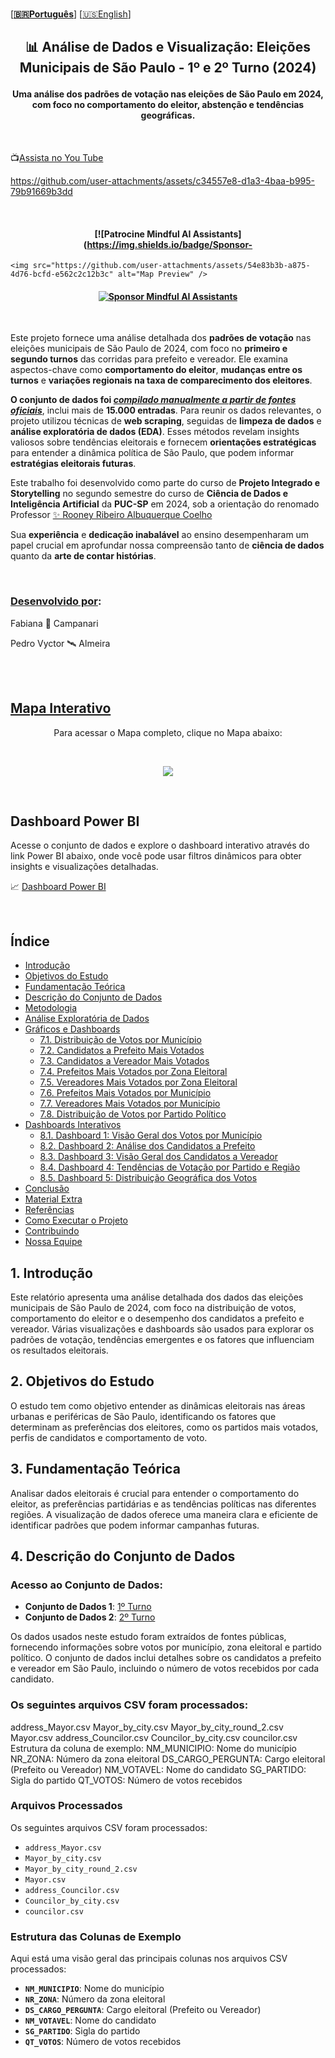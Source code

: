 <br>

\[**[🇧🇷Português](README.pt_BR.md)**\] \[[🇺🇸English](README.md)\]

  <!--  START HEADER  -->

<!--  INÍCIO DO CABEÇALHO  -->
## <p align="center"> 📊 Análise de Dados e Visualização: Eleições Municipais de São Paulo - 1º e 2º Turno (2024)
#### <p align="center"> Uma análise dos padrões de votação nas eleições de São Paulo em 2024, com foco no comportamento do eleitor, abstenção e tendências geográficas.

<br>

📺[Assista  no You Tube](https://youtu.be/NvBFw0Z8X0o)

https://github.com/user-attachments/assets/c34557e8-d1a3-4baa-b995-79b91669b3dd

<br>

#### <p align="center"> [![Patrocine Mindful AI Assistants](https://img.shields.io/badge/Sponsor-
    <img src="https://github.com/user-attachments/assets/54e83b3b-a875-4d76-bcfd-e562c2c12b3c" alt="Map Preview" />


 #### <p align="center"> [![Sponsor Mindful AI Assistants](https://img.shields.io/badge/Sponsor-Mindful%20AI%20%20Assistants-brightgreen?logo=GitHub)](https://github.com/sponsors/Mindful-AI-Assistants)

 <br>

Este projeto fornece uma análise detalhada dos **padrões de votação** nas eleições municipais de São Paulo de 2024, com foco no **primeiro e segundo turnos** das corridas para prefeito e vereador. Ele examina aspectos-chave como **comportamento do eleitor**, **mudanças entre os turnos** e **variações regionais na taxa de comparecimento dos eleitores**.

**O conjunto de dados foi [***compilado manualmente a partir de fontes oficiais***]()**, inclui mais de **15.000 entradas**. Para reunir os dados relevantes, o projeto utilizou técnicas de **web scraping**, seguidas de **limpeza de dados** e **análise exploratória de dados (EDA)**. Esses métodos revelam insights valiosos sobre tendências eleitorais e fornecem **orientações estratégicas** para entender a dinâmica política de São Paulo, que podem informar **estratégias eleitorais futuras**.

Este trabalho foi desenvolvido como parte do curso de **Projeto Integrado e Storytelling** no segundo semestre do curso de **Ciência de Dados e Inteligência Artificial** da **PUC-SP** em 2024, sob a orientação do renomado Professor [✨ Rooney Ribeiro Albuquerque Coelho](https://www.linkedin.com/in/rooney-coelho-320857182/)

Sua **experiência** e **dedicação inabalável** ao ensino desempenharam um papel crucial em aprofundar nossa compreensão tanto de **ciência de dados** quanto da **arte de contar histórias**.

<br>

### [Desenvolvido por](): 

Fabiana 🚀 Campanari 

Pedro Vyctor 🛰️ Almeira

 <br><br>  

<!--  INÍCIO DO CORPO  -->

## [Mapa Interativo]() 

<p align="center">
Para acessar o Mapa completo, clique no Mapa abaixo:
</p>

<br>

<p align="center">
  <a href="https://github.com/Mindful-AI-Assistants/SP2024-Election-Analysis/blob/1b651c5bfe8633a6324c4d3ed69fc1bac984c3b9/Maps/bairros.json" />
    <img src="https://github.com/user-attachments/assets/054abfd4-fdbb-4e67-95f1-4f5f2a483ac5" />
  </a>
</p>

<br>

## Dashboard Power BI

Acesse o conjunto de dados e explore o dashboard interativo através do link Power BI abaixo, onde você pode usar filtros dinâmicos para obter insights e visualizações detalhadas.

📈 [Dashboard Power BI](https://app.powerbi.com/view?r=eyJrIjoiNTNmY2Y2YzgtODY3Yy00M2ViLWI0NDItMTdiZDJlNTg4Zjk2IiwidCI6IjhlYjI5MjAxLWEyN2QtNDMwMi04NDczLWM5ODJlYjViZTkzNSJ9)

<br>

## Índice

- [Introdução](#introdução)
- [Objetivos do Estudo](#objetivos-do-estudo)
- [Fundamentação Teórica](#fundamentação-teórica)
- [Descrição do Conjunto de Dados](#descrição-do-conjunto-de-dados)
- [Metodologia](#metodologia)
- [Análise Exploratória de Dados](#análise-exploratória-de-dados)
- [Gráficos e Dashboards](#gráficos-e-dashboards)
  - [7.1. Distribuição de Votos por Município](#71-distribuição-de-votos-por-município)
  - [7.2. Candidatos a Prefeito Mais Votados](#72-candidatos-a-prefeito-mais-votados)
  - [7.3. Candidatos a Vereador Mais Votados](#73-candidatos-a-vereador-mais-votados)
  - [7.4. Prefeitos Mais Votados por Zona Eleitoral](#74-prefeitos-mais-votados-por-zona-eleitoral)
  - [7.5. Vereadores Mais Votados por Zona Eleitoral](#75-vereadores-mais-votados-por-zona-eleitoral)
  - [7.6. Prefeitos Mais Votados por Município](#76-prefeitos-mais-votados-por-município)
  - [7.7. Vereadores Mais Votados por Município](#77-vereadores-mais-votados-por-município)
  - [7.8. Distribuição de Votos por Partido Político](#78-distribuição-de-votos-por-partido-político)
- [Dashboards Interativos](#dashboards-interativos)
  - [8.1. Dashboard 1: Visão Geral dos Votos por Município](#81-dashboard-1-visão-geral-dos-votos-por-município)
  - [8.2. Dashboard 2: Análise dos Candidatos a Prefeito](#82-dashboard-2-análise-dos-candidatos-a-prefeito)
  - [8.3. Dashboard 3: Visão Geral dos Candidatos a Vereador](#83-dashboard-3-visão-geral-dos-candidatos-a-vereador)
  - [8.4. Dashboard 4: Tendências de Votação por Partido e Região](#84-dashboard-4-tendências-de-votação-por-partido-e-região)
  - [8.5. Dashboard 5: Distribuição Geográfica dos Votos](#85-dashboard-5-distribuição-geográfica-dos-votos)
- [Conclusão](#conclusão)
- [Material Extra](#material-extra)
- [Referências](#referências)
- [Como Executar o Projeto](#como-executar-o-projeto)
- [Contribuindo](#contribuindo)
- [Nossa Equipe](#nossa-equipe)


 ## 1. Introdução
     
Este relatório apresenta uma análise detalhada dos dados das eleições municipais de São Paulo de 2024, com foco na distribuição de votos, comportamento do eleitor e o desempenho dos candidatos a prefeito e vereador. Várias visualizações e dashboards são usados para explorar os padrões de votação, tendências emergentes e os fatores que influenciam os resultados eleitorais.


## 2. Objetivos do Estudo

O estudo tem como objetivo entender as dinâmicas eleitorais nas áreas urbanas e periféricas de São Paulo, identificando os fatores que determinam as preferências dos eleitores, como os partidos mais votados, perfis de candidatos e comportamento de voto.


## 3. Fundamentação Teórica
Analisar dados eleitorais é crucial para entender o comportamento do eleitor, as preferências partidárias e as tendências políticas nas diferentes regiões. A visualização de dados oferece uma maneira clara e eficiente de identificar padrões que podem informar campanhas futuras.


## 4. Descrição do Conjunto de Dados

### Acesso ao Conjunto de Dados:

- **Conjunto de Dados 1**: [1º Turno](https://app.powerbi.com/view?r=eyJrIjoiNTNmY2Y2YzgtODY3Yy00M2ViLWI0NDItMTdiZDJlNTg4Zjk2IiwidCI6IjhlYjI5MjAxLWEyN2QtNDMwMi04NDczLWM5ODJlYjViZTkzNSJ9)
- **Conjunto de Dados 2**: [2º Turno](https://github.com/Mindful-AI-Assistants/SP2024-Election-Analysis/blob/f06522875569f230c72ee09693e14db0a77f20b4/dataset%20local-vote%202018/Zonas_eleitorais_SP_shp.rar)

Os dados usados neste estudo foram extraídos de fontes públicas, fornecendo informações sobre votos por município, zona eleitoral e partido político. O conjunto de dados inclui detalhes sobre os candidatos a prefeito e vereador em São Paulo, incluindo o número de votos recebidos por cada candidato.

### Os seguintes arquivos CSV foram processados:

address_Mayor.csv
Mayor_by_city.csv
Mayor_by_city_round_2.csv
Mayor.csv
address_Councilor.csv
Councilor_by_city.csv
councilor.csv
Estrutura da coluna de exemplo:
NM_MUNICIPIO: Nome do município
NR_ZONA: Número da zona eleitoral
DS_CARGO_PERGUNTA: Cargo eleitoral (Prefeito ou Vereador)
NM_VOTAVEL: Nome do candidato
SG_PARTIDO: Sigla do partido
QT_VOTOS: Número de votos recebidos

### Arquivos Processados

Os seguintes arquivos CSV foram processados:

- `address_Mayor.csv`
- `Mayor_by_city.csv`
- `Mayor_by_city_round_2.csv`
- `Mayor.csv`
- `address_Councilor.csv`
- `Councilor_by_city.csv`
- `councilor.csv`

### Estrutura das Colunas de Exemplo

Aqui está uma visão geral das principais colunas nos arquivos CSV processados:

- **`NM_MUNICIPIO`**: Nome do município
- **`NR_ZONA`**: Número da zona eleitoral
- **`DS_CARGO_PERGUNTA`**: Cargo eleitoral (Prefeito ou Vereador)
- **`NM_VOTAVEL`**: Nome do candidato
- **`SG_PARTIDO`**: Sigla do partido
- **`QT_VOTOS`**: Número de votos recebidos


